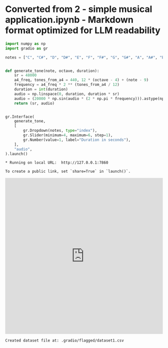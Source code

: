 # Converted from 2 - simple musical application.ipynb - Markdown format optimized for LLM readability

```python
import numpy as np
import gradio as gr

notes = ["C", "C#", "D", "D#", "E", "F", "F#", "G", "G#", "A", "A#", "B"]


def generate_tone(note, octave, duration):
    sr = 48000
    a4_freq, tones_from_a4 = 440, 12 * (octave - 4) + (note - 9)
    frequency = a4_freq * 2 ** (tones_from_a4 / 12)
    duration = int(duration)
    audio = np.linspace(0, duration, duration * sr)
    audio = (20000 * np.sin(audio * (2 * np.pi * frequency))).astype(np.int16)
    return (sr, audio)


gr.Interface(
    generate_tone,
    [
        gr.Dropdown(notes, type="index"),
        gr.Slider(minimum=4, maximum=6, step=1),
        gr.Number(value=1, label="Duration in seconds"),
    ],
    "audio",
).launch()
```

    * Running on local URL:  http://127.0.0.1:7860
    
    To create a public link, set `share=True` in `launch()`.



<div><iframe src="http://127.0.0.1:7860/" width="100%" height="500" allow="autoplay; camera; microphone; clipboard-read; clipboard-write;" frameborder="0" allowfullscreen></iframe></div>





    



    Created dataset file at: .gradio/flagged/dataset1.csv


```python

```
